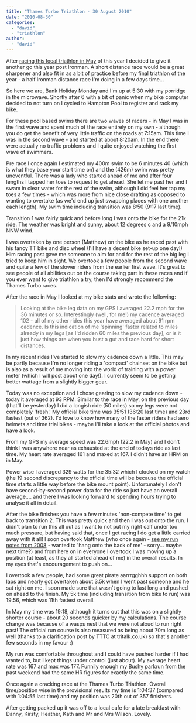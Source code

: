 ```yaml
---
title: "Thames Turbo Triathlon - 30 August 2010"
date: "2010-08-30"
categories: 
  - "david"
  - "triathlon"
author: 
  - "david"
---
```


After [racing this local triathlon in May](/2010/05/thames-turbo-triathlon-31-may-2010/) of this year I decided to give it another go this year post Ironman. A short distance race would be a great sharpener and also fit in as a bit of practice before my final triathlon of the year - a half Ironman distance race I'm doing in a few days time...

So here we are, Bank Holiday Monday and I'm up at 5:30 with my porridge in the microwave. Shortly after 6 with a bit of panic when my bike computer decided to not turn on I cycled to Hampton Pool to register and rack my bike.

For these pool based swims there are two waves of racers - in May I was in the first wave and spent much of the race entirely on my own - although you do get the benefit of very little traffic on the roads at 7:15am. This time I was in the second wave - and started at about 8:20am. In the end there were actually no traffic problems and I quite enjoyed watching the first wave of swimmers.

Pre race I once again I estimated my 400m swim to be 6 minutes 40 (which is what they base your start time on) and the (426m) swim was pretty uneventful. There was a lady who started ahead of me and after four lengths I tapped her toes to request to get ahead. She let me past her and I swam in clear water for the rest of the swim, although I did feel her tap my toes a few times - which was more from nice close drafting as opposed to wanting to overtake (as we'd end up just swapping places with one another each length). My swim time including transition was 8:50 (9:17 last time).

Transition 1 was fairly quick and before long I was onto the bike for the 21k ride. The weather was bright and sunny, about 12 degrees c and a 9/10mph NNW wind.

I was overtaken by one person (Matthew) on the bike as he raced past with his fancy TT bike and disc wheel (I'll have a decent bike set-up one day!) Him racing past gave me someone to aim for and for the rest of the big leg I tried to keep him in sight. We overtook a few people from the second wave and quite a few of the slower riders from the earlier first wave. It's great to see people of all abilities out on the course taking part in these races and if you ever want to give triathlon a try, then I'd strongly recommend the Thames Turbo races.

After the race in May I looked at my bike stats and wrote the following:

> Looking at the bike leg data on my GPS I averaged 22.2 mph for the 36 minutes or so. Interestingly (well, for me!) my cadence averaged 102 - all of my other rides this year have averaged about 91 rpm cadence. Is this indication of me 'spinning' faster related to miles already in my legs \[as I'd ridden 60 miles the previous day\], or is it just how things are when you bust a gut and race hard for short distances.

In my recent rides I've started to slow my cadence down a little. This may be partly because I'm no longer riding a 'compact' chainset on the bike but is also as a result of me moving into the world of training with a power meter (which I will post about one day!). I currently seem to be getting better wattage from a slightly bigger gear.

Today was no exception and I chose gearing to slow my cadence down - today it averaged at 93 RPM. Similar to the race in May, on the previous day (that'll be yesterday) I did a longish ride (50 miles) so my legs were not completely 'fresh.' My official bike time was 35:51 (36:20 last time) and 23rd fastest (out of 362). I'd love to know how many of the faster riders had aero helmets and time trial bikes - maybe I'll take a look at the official photos and have a look.

From my GPS my average speed was 22.6mph (22.2 in May) and I don't think I was anywhere near as exhausted at the end of todays ride as last time. My heart rate averaged 161 and maxed at 167. I didn't have an HRM on in May.

Power wise I averaged 329 watts for the 35:32 which I clocked on my watch (the 19 second discrepancy to the official time will be because the official time starts a little way before the bike mount point). Unfortunately I don't have second-by-second power data for the ride so just have an overall average.... and there I was looking forward to spending hours trying to analyse it all in detail.

After the bike finishes you have a few minutes 'non-compete time' to get back to transition 2. This was pretty quick and then I was out onto the run. I didn't plan to run this all out as I want to not put my right calf under too much pressure, but having said that, once I get racing I do get a little carried away with it all! I soon overtook Matthew (who once again - [see my run notes from 2008](/2008/08/thames-turbo-triathlon-25-august-2008/) - wanted to 'hang onto the back of me' - sorry... maybe next time?) and from here on in everyone I overtook I was moving up a position (at least, as they all started ahead of me) in the overall results. In my eyes that's encouragement to push on...

I overtook a few people, had some great pirate aarrrgghhh support on both laps and nearly got overtaken about 3.5k when I went past someone and he sat right on me. I soon made sure that wasn't going to last long and pushed on ahead to the finish. My 5k time (including transition from bike to run) was 19:56, which was 11th fastest overall.

In May my time was 19:18, although it turns out that this was on a slightly shorter course - about 20 seconds quicker by my calculations. The course change was because of a wasps nest that we were not aloud to run right past! The official run course is also measured as being about 70m long as well (thanks to a clarification post by TTTC at tritalk.co.uk) so that's another few seconds in my favour :)

My run was comfortable throughout and I could have pushed harder if I had wanted to, but I kept things under control (just about). My average heart rate was 167 and max was 177. Funnily enough my Bushy parkrun from the past weekend had the same HR figures for exactly the same time.

Once again a cracking race at the Thames Turbo Triathlon. Overall time/position wise in the provisional results my time is 1:04:37 (compared with 1:04:55 last time) and my position was 20th out of 357 finishers.

After getting packed up it was off to a local cafe for a late breakfast with Danny, Kirsty, Heather, Kath and Mr and Mrs Wilson. Lovely.
